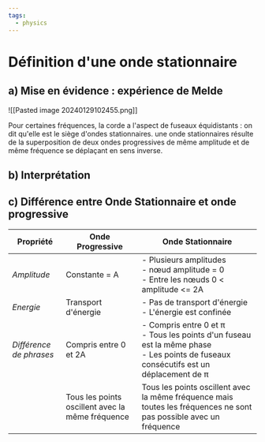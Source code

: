```yaml
---
tags:
  - physics
---
```

# Définition d'une onde stationnaire

## a) Mise en évidence : expérience de Melde

![[Pasted image 20240129102455.png]]

Pour certaines fréquences, la corde a l'aspect de fuseaux équidistants : on dit qu'elle est le siège d'ondes stationnaires.
une onde stationnaires résulte de la superposition de deux ondes progressives de même amplitude et de même fréquence se déplaçant en sens inverse.

## b) Interprétation


## c) Différence entre Onde Stationnaire et onde progressive

| Propriété | Onde Progressive | Onde Stationnaire |
| ---- | ---- | ---- |
| *Amplitude* | Constante = A | - Plusieurs amplitudes<br>- nœud amplitude = 0<br>- Entre les nœuds 0 < amplitude <= 2A |
| *Energie* | Transport d'énergie | - Pas de transport d'énergie <br>- L'énergie est confinée |
| *Différence de phrases* | Compris entre 0 et 2A | - Compris entre 0 et π<br>- Tous les points d'un fuseau est la même phase <br>- Les points de fuseaux consécutifs est un déplacement de π |
|  | Tous les points oscillent avec la même fréquence | Tous les points oscillent avec la même fréquence mais toutes les fréquences ne sont pas possible avec un fréquence |


